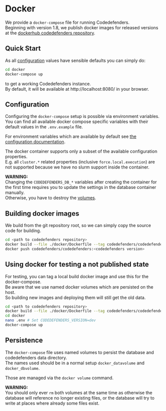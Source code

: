# Docker

We provide a `docker-compose` file for running Codedefenders.  
Beginning with version 1.8, we publish docker images for released versions at the [dockerhub codedefenders repository](https://hub.docker.com/repository/docker/codedefenders/codedefenders).

## Quick Start

As all [configuration](#configuration) values have sensible defaults you can simply do:

```sh
cd docker
docker-compose up
```

to get a working Codedefenders instance.  
By default, it will be available at http://localhost:8080/ in your browser.

## Configuration

Configuring the `docker-compose` setup is possible via environment variables.  
You can find all available docker compose specific variables with their default values in the `.env.example` file.

For environment variables which are available by default see  [the configuration documentation](./Configuration.md).

The docker container supports only a subset of the available configuration properties.  
E.g. all `cluster.*` related properties (inclusive `force.local.execution`) are not supported because we have no slurm support inside the container.

**WARNING:**  
Changing the `CODEDEFENDERS_DB_*` variables after creating the container for the first time requires you to update the settings in the database container manually.  
Otherwise, you have to destroy the [volumes](#persistence).


## Building docker images

We build from the git repository root, so we can simply copy the source code for building.

```sh
cd <path to codedefenders repository>
docker build --file ./docker/Dockerfile --tag codedefenders/codedefenders:<Codedefenders version> --label "maintainer=$(git config --get user.email)" .
docker push codedefenders/codedefenders:<codedefenders version>
```

## Using docker for testing a not published state

For testing, you can tag a local build docker image and use this for the docker-compose.  
Be aware that we use named docker volumes which are persisted on the host.  
So building new images and deploying them will still get the old data.

```sh
cd <path to codedefenders repository>
docker build --file ./docker/Dockerfile --tag codedefenders/codedefenders:dev .
cd docker
nano .env # Set CODEDEFENDERS_VERSION=dev
docker-compose up
```

## Persistence

The `docker-compose` file uses named volumes to persist the database and codedefenders data directory.  
The names used should be in a normal setup `docker_datavolume` and `docker_dbvolume`.

Those are managed via the `docker volume` command.

**WARNING:**  
You should only ever `rm` both volumes at the same time as otherwise the database will reference no longer existing files, or the database will try to write at places where already some files exist.
